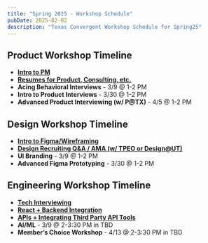 ```yaml
---
title: "Spring 2025 - Workshop Schedule"
pubDate: 2025-02-02
description: "Texas Convergent Workshop Schedule for Spring25"
---
```


## Product Workshop Timeline
- [**Intro to PM**](/workshop/what-is-pm-sp25)
- [**Resumes for Product, Consulting, etc.**](/workshop/pm-resume-sp25)
- **Acing Behavioral Interviews** - 3/9 @ 1-2 PM  
- **Intro to Product Interviews** - 3/30 @ 1-2 PM  
- **Advanced Product Interviewing (w/ P@TX)** - 4/5 @ 1-2 PM  

## Design Workshop Timeline
- [**Intro to Figma/Wireframing**](/workshop/wireframing-sp25) 
- [**Design Recruiting Q&A / AMA (w/ TPEO or Design@UT)**](/workshop/design-recruitment-sp25) 
- **UI Branding** - 3/9 @ 1-2 PM  
- **Advanced Figma Prototyping** - 3/30 @ 1-2 PM  

## Engineering Workshop Timeline
- [**Tech Interviewing**](/workshop/tech-interviewing-sp25) 
- [**React + Backend Integration**](/workshop/reactbackend-sp25) 
- [**APIs + Integrating Third Party API Tools**](/workshop/creatingusing-apis-sp25) 
- **AI/ML** - 3/9 @ 2-3:30 PM in TBD  
- **Member’s Choice Workshop** - 4/13 @ 2-3:30 PM in TBD  
